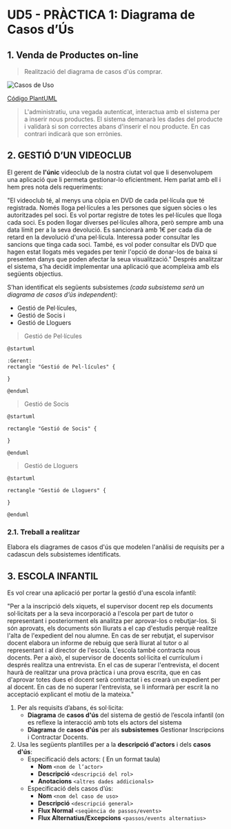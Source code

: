 # UD5 - PRÀCTICA 1: Diagrama de Casos d’Ús

## 1. Venda de Productes on-line

> Realització del diagrama de casos d'ús comprar.

![Casos de Uso](/png/dLRDJXin4BxxAKPmI8YqeUrnXH0GKXM9qWgL7aeuEBikMDhOgUsjK2dlqcFFVGLUhEFVZPCbeesqoNeyyytd-NEEjA7Aj8i69bHB3JM3Aor9-R6XXdwLQa6jw2EzfGicJ0bKmp9jaNBIS2icvN6zu89hewZXBQxtzn_et2uhyxY_FnDNkgMAEtl_2a32oy7Fee3CFjlnBaYDJkTKCzWvmU-PgF4vfJNJEnQpdXF5AaF5ROCQdvceFMybwxOoJCC7SSu5su47GW2WrQooMFDMLrJ1jPNXvyGlarKG5qLu6OtOlM52Sob68rXABemkunwybvQ-0jPek6IwRGmrUcFtMyj0ID23Emf6oJarLkN6qHe6fPb8zdlsT4s3aQ4PhU6PS2bGzfYlPg8xwIS7wWqhfcH6PNZ9RddmuOFiz5IKEfs9N2pLQXmybfS65DfmyyEYnD9mEajSg7K_cKRo5ALMEpv26ipUQ3IHekR6HNaci9BUSS1eBICTLr3Jc0cVXt8cTbECqv5TRLpuy2copSM5XBj_zBAPIU_k2mQzysKbx1u9C57nL58PWI1B1tNgJx-TFh88soodaWfl5pRoPNUm1Hm1aXKy5vef7Yh-B2mok_6Ok7gTQZXb2ogeeW8QhAlQDXjmmA_lcFsQggTVe3beP5H9PTlF8_XswQNxUfoSKcWek8R60dROLk7DE0jlvzTwOKez_H4XY3VPkM8tk8amLKfQjTJNgxqIH4uHfX4H-Y0TqGlPnlYiuFapu5uANWUGqjw3i3tzv-cuDMiISXxXbnJ4S_owciXfziJkluccaBwCQ9UOjOnaV1_9uBX54CDnFiVR0U-6RcwHmTiM6qOAEvYeiO1XO8s9lq6ilf_t9Ep0k2tovbnTsDt3zT4B9HmSkFFK-l0GIBX041fl8BAkxF3Zz8al7ZSOPd24PFCQ5ST-cW3nFoXunZ887NGAYjFXechQcbdqxkAsXDsiXYuMQEb59MHcKI6SSLL_OvXd3e5ix7iGsCpMW6RtVndcL0d5zHslQoPksgBdxbZxsm55KyGHjuAnBIf01glT4gS_37qvJcBRxP6-TdR8SQRc6UdNxXiAVQe-s5kfdOag8zSt0BVoUyRWkO50o16QuZ_5lm00 "Casos de Uso")


[Código PlantUML](CasosDeUso.puml)

> L'administratiu, una vegada autenticat, interactua amb el sistema per a inserir nous productes. El sistema demanarà les dades del producte i validarà si son correctes abans d'inserir el nou producte. En cas contrari indicarà que son errònies.


## 2. GESTIÓ D’UN VIDEOCLUB

El gerent de **l'únic** videoclub de la nostra ciutat vol que li desenvolupem una aplicació que li permeta gestionar-lo eficientment.  Hem parlat amb ell i hem pres nota dels requeriments:

"El videoclub té, al menys una còpia en DVD de cada pel·lícula que té registrada. Només lloga pel·lícules a les persones que siguen sòcies o les autoritzades pel soci. Es vol portar registre  de  totes  les  pel·lícules  que  lloga  cada  soci.  Es  poden  llogar  diverses  pel·lícules alhora, però sempre amb una data límit per a la seva devolució. Es sancionarà amb 1€ per cada dia de retard en la devolució d'una pel·lícula. Interessa poder consultar les sancions que tinga cada soci. També, es vol poder consultar els DVD que hagen estat llogats més vegades per tenir l'opció de donar-los de baixa si presenten danys que poden afectar la seua visualització." Després analitzar el sistema, s’ha decidit implementar una aplicació que acompleixa amb els següents objectius.

S’han identificat els següents subsistemes *(cada subsistema serà un diagrama de casos d’ús 
independent)*:  

* Gestió de Pel·lícules,  
* Gestió de Socis i  
* Gestió de Lloguers

> Gestió de Pel·lícules

```plantuml
@startuml

:Gerent: 
rectangle "Gestió de Pel·lícules" {

}

@enduml
```

> Gestió de Socis

```plantuml
@startuml

rectangle "Gestió de Socis" {

}

@enduml
```

> Gestió de Lloguers

```plantuml
@startuml

rectangle "Gestió de Lloguers" {

}

@enduml
```

### 2.1. Treball a realitzar

Elabora els diagrames de casos d'ús que modelen l'anàlisi de requisits per a cadascun dels 
subsistemes identificats.

## 3. ESCOLA INFANTIL

Es vol crear una aplicació per portar la gestió d'una escola infantil:  

"Per a la inscripció dels xiquets, el supervisor docent rep els documents sol·licitats per a la seva incorporació a l'escola per part de tutor o representant i posteriorment els  analitza  per  aprovar-los  o  rebutjar-los.  Si  són  aprovats,  els  documents  són lliurats a el cap d'estudis perquè realitze l'alta de l'expedient del nou alumne. En cas de ser rebutjat, el supervisor docent elabora un informe de rebuig que serà lliurat al tutor o al representant i al director de l'escola. L'escola també contracta nous docents. Per a això, el supervisor de docents sol·licita el currículum i després realitza una entrevista. En el cas de superar l'entrevista, el docent  haurà  de  realitzar  una  prova  pràctica  i  una  prova  escrita,  que  en  cas d'aprovar totes dues el docent serà contractat i es crearà un expedient per al docent. En cas de no superar l'entrevista, se li informarà per escrit la no acceptació explicant el motiu de la mateixa."

1. Per als requisits d’abans, és sol·licita:  
   * **Diagrama** de **casos d'ús** del sistema de gestió de l’escola infantil (on es reflexe la interacció amb tots els actors del sistema
   * **Diagrama** de **casos d'ús** per als **subsistemes** Gestionar Inscripcions i Contractar Docents.
2. Usa les següents plantilles per a la **descripció d'actors** i dels **casos d'ús**:
   * Especificació dels actors: ( En un format taula)  
     * **Nom** `<nom de l’actor>`
     * **Descripció** `<descripció del rol>`
     * **Anotacions** `<altres dades addicionals>`
   * Especificació dels casos d’ús:
     * **Nom** `<nom del caso de uso>`
     * **Descripció** `<descripció general>`
     * **Flux Normal** `<seqüència de passos/events>` 
     * **Flux Alternatius/Excepcions** `<passos/events alternatius>`